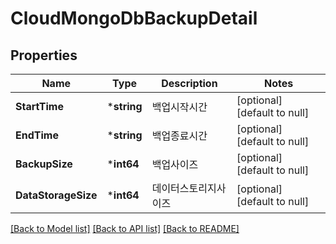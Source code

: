 # CloudMongoDbBackupDetail

## Properties
Name | Type | Description | Notes
------------ | ------------- | ------------- | -------------
**StartTime** | ***string** | 백업시작시간 | [optional] [default to null]
**EndTime** | ***string** | 백업종료시간 | [optional] [default to null]
**BackupSize** | ***int64** | 백업사이즈 | [optional] [default to null]
**DataStorageSize** | ***int64** | 데이터스토리지사이즈 | [optional] [default to null]

[[Back to Model list]](../README.md#documentation-for-models) [[Back to API list]](../README.md#documentation-for-api-endpoints) [[Back to README]](../README.md)


